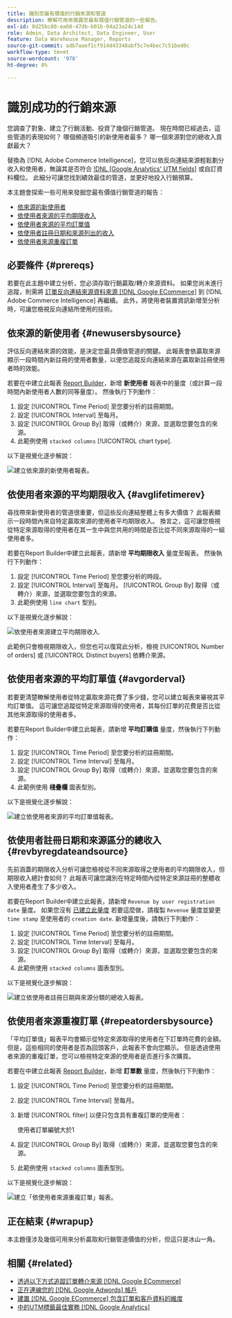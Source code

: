 ```yaml
---
title: 識別您最有價值的行銷來源和管道
description: 瞭解可用來揭露您最有價值行銷管道的一些報告。
exl-id: 8d25bc80-ea60-47db-b01b-04a23a24c14d
role: Admin, Data Architect, Data Engineer, User
feature: Data Warehouse Manager, Reports
source-git-commit: adb7aaef1cf914d43348abf5c7e4bec7c51bed0c
workflow-type: tm+mt
source-wordcount: '978'
ht-degree: 0%

---
```


# 識別成功的行銷來源

您調查了對象、建立了行銷活動、投資了幾個行銷管道。 現在時間已經過去，這些管道的表現如何？ 哪個頻道吸引的新使用者最多？ 哪一個來源對您的總收入貢獻最大？

替換為 [!DNL Adobe Commerce Intelligence]，您可以依反向連結來源輕鬆劃分收入和使用者，無論其是否符合 [!DNL [Google Analytics' UTM fields]](https://support.google.com/analytics/answer/1191184?hl=en) 或自訂資料欄位。 此細分可讓您找到績效最佳的管道，並更好地投入行銷預算。

本主題會探索一些可用來發掘您最有價值行銷管道的報告：

* [依來源的新使用者](#newusersbysource)
* [依使用者來源的平均期限收入](#avglifetimerev)
* [依使用者來源的平均訂單值](#avgorderval)
* [依使用者註冊日期和來源列出的收入](#revbyregdateandsource)
* [依使用者來源重複訂單](#repeatordersbysource)

## 必要條件 {#prereqs}

若要在此主題中建立分析，您必須存取行銷贏取/轉介來源資料。 如果您尚未進行追蹤，則需將 [訂單反向連結來源資料來源 [!DNL Google ECommerce]](../importing-data/integrations/google-ecommerce.md) 到 [!DNL Adobe Commerce Intelligence] 再繼續。 此外，將使用者裝置資訊新增至分析時，可讓您檢視反向連結所使用的技術。

## 依來源的新使用者 {#newusersbysource}

評估反向連結來源的效能，是決定您最具價值管道的關鍵。 此報表會依贏取來源顯示一段時間內新註冊的使用者數量，以便您追蹤反向連結來源在贏取新註冊使用者時的效能。

若要在中建立此報表 [Report Builder](../../tutorials/using-visual-report-builder.md)，新增 **新使用者** 報表中的量度（或計算一段時間內新使用者人數的同等量度）。 然後執行下列動作：

1. 設定 [!UICONTROL Time Period] 至您要分析的註冊期間。
1. 設定 [!UICONTROL Interval] 至每月。
1. 設定 [!UICONTROL Group By] 取得（或轉介）來源，並選取您要包含的來源。
1. 此範例使用 `stacked columns` [!UICONTROL chart type].

以下是視覺化逐步解說：

![建立依來源的新使用者報表。](../../assets/New_Users_by_source.gif)

## 依使用者來源的平均期限收入 {#avglifetimerev}

尋找帶來新使用者的管道很重要，但這些反向連結整體上有多大價值？ 此報表顯示一段時間內來自特定贏取來源的使用者平均期限收入。 換言之，這可讓您檢視從特定來源取得的使用者在其一生中與您共用的時間是否比從不同來源取得的一組使用者多。

若要在Report Builder中建立此報表，請新增 **平均期限收入** 量度至報表。 然後執行下列動作：

1. 設定 [!UICONTROL Time Period] 至您要分析的時段。
1. 設定 [!UICONTROL Interval] 至每月。
   [!UICONTROL Group By] 取得（或轉介）來源，並選取您要包含的來源。
1. 此範例使用 `line chart` 型別。

以下是視覺化逐步解說：

![依使用者來源建立平均期限收入](../../assets/Lifetime_revenue_by_user_source.gif).

此範例只會檢視期限收入，但您也可以復寫此分析，檢視 [!UICONTROL Number of orders] 或 [!UICONTROL Distinct buyers] 依轉介來源。

## 依使用者來源的平均訂單值 {#avgorderval}

若要更清楚瞭解使用者從特定贏取來源花費了多少錢，您可以建立報表來審視其平均訂單值。 這可讓您追蹤從特定來源取得的使用者，其每份訂單的花費是否比從其他來源取得的使用者多。

若要在Report Builder中建立此報表，請新增 **平均訂購值** 量度，然後執行下列動作：

1. 設定 [!UICONTROL Time Period] 至您要分析的註冊期間。
1. 設定 [!UICONTROL Time Interval] 至每月。
1. 設定 [!UICONTROL Group By] 取得（或轉介）來源，並選取您要包含的來源。
1. 此範例使用 **棧疊欄** 圖表型別。

以下是視覺化逐步解說：

![建立依使用者來源的平均訂單值報表。](../../assets/Average_order_value_by_source.gif)

## 依使用者註冊日期和來源區分的總收入 {#revbyregdateandsource}

先前涵蓋的期限收入分析可讓您檢視從不同來源取得之使用者的平均期限收入，但期限收入總計會如何？ 此報表可讓您識別在特定時間內從特定來源註冊的整體收入使用者產生了多少收入。

若要在Report Builder中建立此報表，請新增 `Revenue by user registration date` 量度。 如果您沒有 [已建立此量度](../../data-user/reports/ess-manage-data-metrics.md) 若要這麼做，請複製 `Revenue` 量度並變更 `time stamp` 至使用者的 `creation date`. 新增量度後，請執行下列動作：

1. 設定 [!UICONTROL Time Period] 至您要分析的註冊期間。
1. 設定 [!UICONTROL Time Interval] 至每月。
1. 設定 [!UICONTROL Group By] 取得（或轉介）來源，並選取您要包含的來源。
1. 此範例使用 `stacked columns` 圖表型別。

以下是視覺化逐步解說：

![建立依使用者註冊日期與來源分類的總收入報表。](../../assets/Revenue_by_user_registration_date_and_source.gif)

## 依使用者來源重複訂單 {#repeatordersbysource}

「平均訂單值」報表平均會顯示從特定來源取得的使用者在下訂單時花費的金額。 但是，這些相同的使用者是否為回頭客戶，此報表不會向您顯示。 但是透過使用者來源的重複訂單，您可以檢視特定來源的使用者是否進行多次購買。

若要在中建立此報表 [Report Builder](../../tutorials/using-visual-report-builder.md)，新增 **訂單數** 量度，然後執行下列動作：

1. 設定 [!UICONTROL Time Period] 至您要分析的註冊期間。
1. 設定 [!UICONTROL Time Interval] 至每月。
1. 新增 [!UICONTROL filter] 以便只包含具有重複訂單的使用者：

   使用者訂單編號大於1

1. 設定 [!UICONTROL Group By] 取得（或轉介）來源，並選取您要包含的來源。
1. 此範例使用 `stacked columns` 圖表型別。

以下是視覺化逐步解說：

![建立「依使用者來源重複訂單」報表。](../../assets/Repeat_orders_by_user_source.gif)


## 正在結束 {#wrapup}

本主題僅涉及幾個可用來分析贏取和行銷管道價值的分析，但這只是冰山一角。

## 相關 {#related}

* [透過以下方式追蹤訂單轉介來源 [!DNL Google ECommerce]](../importing-data/integrations/google-ecommerce.md)
* [正在連線您的 [!DNL Google Adwords] 帳戶](../importing-data/integrations/google-adwords.md)
* [建置 [!DNL Google ECommerce] 包含訂單和客戶資料的維度](../data-warehouse-mgr/bldg-google-ecomm-dim.md)
* [中的UTM標籤最佳實務 [!DNL Google Analytics]](../../best-practices/utm-tagging-google.md)
